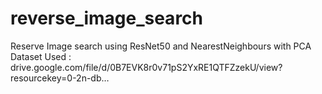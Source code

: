 # reverse_image_search
Reserve Image search using ResNet50 and NearestNeighbours with PCA
Dataset Used : drive.google.com/file/d/0B7EVK8r0v71pS2YxRE1QTFZzekU/view?resourcekey=0-2n-db…
